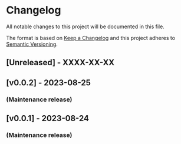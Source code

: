 # Changelog

All notable changes to this project will be documented in this file.

The format is based on [Keep a Changelog](http://keepachangelog.com/en/1.0.0/) and this project adheres to [Semantic Versioning](http://semver.org/spec/v2.0.0.html).

## [Unreleased] - XXXX-XX-XX

## [v0.0.2] -  2023-08-25
### (Maintenance release)


## [v0.0.1] -  2023-08-24
### (Maintenance release)
